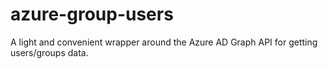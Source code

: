 # azure-group-users
A light and convenient wrapper around the Azure AD Graph API for getting users/groups data.
